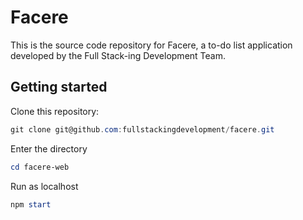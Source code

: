 # Facere
This is the source code repository for Facere, a to-do list application developed by the Full Stack-ing Development Team.
## Getting started
Clone this repository:
```powershell
git clone git@github.com:fullstackingdevelopment/facere.git
```

Enter the directory
```powershell
cd facere-web
```

Run as localhost
```powershell
npm start
```
